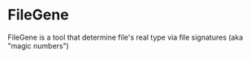 # FileGene
FileGene is a tool that determine file's real type via file signatures (aka "magic numbers")
